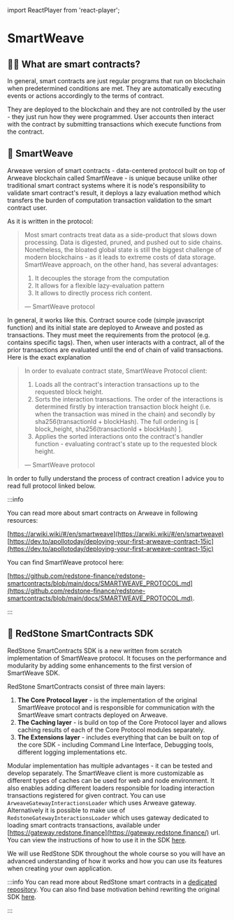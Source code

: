 import ReactPlayer from 'react-player';

# SmartWeave

## 🤝🏾 What are smart contracts?

In general, smart contracts are just regular programs that run on blockchain when predetermined conditions are met. They are automatically executing events or actions accordingly to the terms of contract.

They are deployed to the blockchain and they are not controlled by the user - they just run how they were programmed. User accounts then interact with the contract by submitting transactions which execute functions from the contract.

<ReactPlayer controls url="https://www.youtube.com/watch?v=ZE2HxTmxfrI" />

## 🧵 SmartWeave

Arweave version of smart contracts - data-centered protocol built on top of Arweave blockchain called SmartWeave - is unique because unlike other traditional smart contract systems where it is node's responsibility to validate smart contract's result, it deploys a lazy evaluation method which transfers the burden of computation transaction validation to the smart contract user.

As it is written in the protocol:

> Most smart contracts treat data as a side-product that slows down processing. Data is digested, pruned, and pushed out to side chains. Nonetheless, the bloated global state is still the biggest challenge of modern blockchains - as it leads to extreme costs of data storage. SmartWeave approach, on the other hand, has several advantages:
>
> 1. It decouples the storage from the computation
> 2. It allows for a flexible lazy-evaluation pattern
> 3. It allows to directly process rich content.
>
> — SmartWeave protocol

In general, it works like this. Contract source code (simple javascript function) and its initial state are deployed to Arweave and posted as transactions. They must meet the requirements from the protocol (e.g. contains specific tags). Then, when user interacts with a contract, all of the prior transactions are evaluated until the end of chain of valid transactions. Here is the exact explanation

> In order to evaluate contract state, SmartWeave Protocol client:
>
> 1. Loads all the contract's interaction transactions up to the requested block height.
> 2. Sorts the interaction transactions. The order of the interactions is determined firstly by interaction transaction block height (i.e. when the transaction was mined in the chain) and secondly by sha256(transactionId + blockHash). The full ordering is [ block_height, sha256(transactionId + blockHash) ].
> 3. Applies the sorted interactions onto the contract's handler function - evaluating contract's state up to the requested block height.
>
> — SmartWeave protocol

In order to fully understand the process of contract creation I advice you to read full protocol linked below.

:::info

You can read more about smart contracts on Arweave in following resources:

[https://arwiki.wiki/#/en/smartweave](https://arwiki.wiki/#/en/smartweave)
[https://dev.to/apollotoday/deploying-your-first-arweave-contract-15jc](https://dev.to/apollotoday/deploying-your-first-arweave-contract-15jc)

You can find SmartWeave protocol here:

[https://github.com/redstone-finance/redstone-smartcontracts/blob/main/docs/SMARTWEAVE_PROTOCOL.md](https://github.com/redstone-finance/redstone-smartcontracts/blob/main/docs/SMARTWEAVE_PROTOCOL.md).

:::

## 🧶 RedStone SmartContracts SDK

RedStone SmartContracts SDK is a new written from scratch implementation of SmartWeave protocol. It focuses on the performance and modularity by adding some enhancements to the first version of SmartWeave SDK.

RedStone SmartContracts consist of three main layers:

1. **The Core Protocol layer** - is the implementation of the original SmartWeave protocol and is responsible for communication with the SmartWeave smart contracts deployed on Arweave.
2. **The Caching layer** - is build on top of the Core Protocol layer and allows caching results of each of the Core Protocol modules separately.
3. **The Extensions layer** - includes everything that can be built on top of the core SDK - including Command Line Interface, Debugging tools, different logging implementations etc.

Modular implementation has multiple advantages - it can be tested and develop separately. The SmartWeave client is more customizable as different types of caches can be used for web and node environment. It also enables adding different loaders responsible for loading interaction transactions registered for given contract. You can use `ArweaveGatewayInteractionsLoader` which uses Arweave gateway. Alternatively it is possible to make use of `RedstoneGatewayInteractionsLoader` which uses gateway dedicated to loading smart contracts transactions, available under [https://gateway.redstone.finance](https://gateway.redstone.finance/) url. You can view the instructions of how to use it in the SDK [here](https://github.com/redstone-finance/redstone-smartcontracts#using-the-redstone-gateway).

We will use RedStone SDK throughout the whole course so you will have an advanced understanding of how it works and how you can use its features when creating your own application.

:::info
You can read more about RedStone smart contracts in a [dedicated repository](https://github.com/redstone-finance/redstone-smartcontracts). You can also find base motivation behind rewriting the original SDK [here](https://github.com/redstone-finance/redstone-smartcontracts/blob/main/docs/ROAD_MAP.md).

:::
